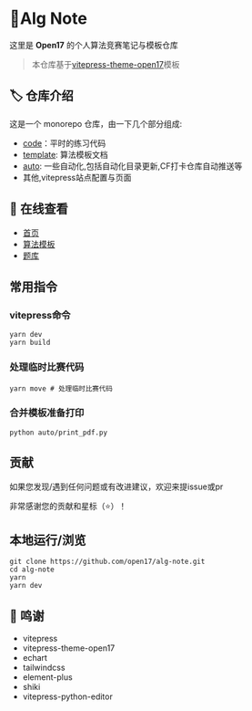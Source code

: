 # :bookmark_tabs:Alg Note
这里是 $\mathcal{\pmb{Open17}}$ 的个人算法竞赛笔记与模板仓库

> 本仓库基于[vitepress-theme-open17](https://vitepress.open17.vip/)模板

## 🏷️ 仓库介绍

这是一个 monorepo 仓库，由一下几个部分组成:
- [code](https://github.com/open17/alg-note/tree/vitepress/code)：平时的练习代码
- [template](https://github.com/open17/alg-note/tree/vitepress/template): 算法模板文档
- [auto](https://github.com/open17/alg-note/tree/vitepress/auto): 一些自动化,包括自动化目录更新,CF打卡仓库自动推送等
- 其他,vitepress站点配置与页面

## 🩵 在线查看

- [首页](https://alg.open17.vip/)
- [算法模板](https://alg.open17.vip/template/0-Intro/IO.html)
- [题库](https://alg.open17.vip/page/problems.html)

## 常用指令


### vitepress命令

```shell
yarn dev
yarn build 
```

### 处理临时比赛代码

```shell
yarn move # 处理临时比赛代码
```

### 合并模板准备打印

```shell
python auto/print_pdf.py
```



## 贡献

如果您发现/遇到任何问题或有改进建议，欢迎来提issue或pr

非常感谢您的贡献和星标（⭐）！

## 本地运行/浏览

```shell
git clone https://github.com/open17/alg-note.git
cd alg-note
yarn
yarn dev
```

## 💝 鸣谢

- vitepress
- vitepress-theme-open17
- echart
- tailwindcss  
- element-plus
- shiki
- vitepress-python-editor







































